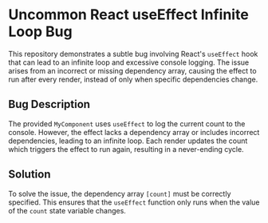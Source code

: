 # Uncommon React useEffect Infinite Loop Bug
This repository demonstrates a subtle bug involving React's `useEffect` hook that can lead to an infinite loop and excessive console logging. The issue arises from an incorrect or missing dependency array, causing the effect to run after every render, instead of only when specific dependencies change.

## Bug Description
The provided `MyComponent` uses `useEffect` to log the current count to the console. However, the effect lacks a dependency array or includes incorrect dependencies, leading to an infinite loop.  Each render updates the count which triggers the effect to run again, resulting in a never-ending cycle. 

## Solution
To solve the issue, the dependency array `[count]` must be correctly specified. This ensures that the `useEffect` function only runs when the value of the `count` state variable changes.